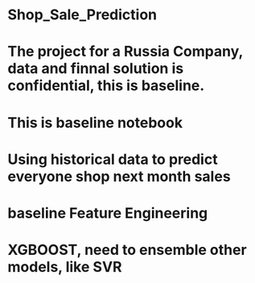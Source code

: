 # Shop_Sale_Prediction
# The project for a Russia Company, data and finnal solution is confidential, this is baseline.
# This is baseline notebook
# Using historical data to predict everyone shop next month sales
# baseline Feature Engineering
# XGBOOST, need to ensemble other models, like SVR
